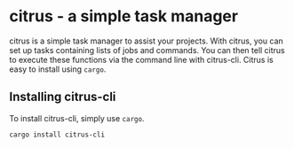 # citrus - a simple task manager

citrus is a simple task manager to assist your projects. With citrus, you can set up tasks containing lists of jobs and commands. 
You can then tell citrus to execute these functions via the command line with citrus-cli. Citrus is easy to install using `cargo`.

## Installing citrus-cli
To install citrus-cli, simply use `cargo`.

```shell
cargo install citrus-cli
```
